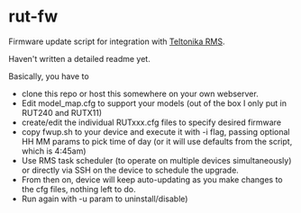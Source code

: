 # rut-fw

Firmware update script for integration with [Teltonika RMS](https://rms.teltonika-networks.com/).

Haven't written a detailed readme yet.

Basically, you have to 

- clone this repo or host this somewhere on your own webserver.
- Edit model_map.cfg to support your models (out of the box I only put in RUT240 and RUTX11)
- create/edit the individual RUTxxx.cfg files to specify desired firmware
- copy fwup.sh to your device and execute it with -i flag, passing optional HH MM params to pick time of day (or it will use defaults from the script, which is 4:45am)
- Use RMS task scheduler (to operate on multiple devices simultaneously) or directly via SSH on the device to schedule the upgrade.
- From then on, device will keep auto-updating as you make changes to the cfg files, nothing left to do.
- Run again with -u param to uninstall/disable)
